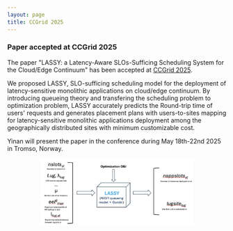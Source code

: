 ```yaml
---
layout: page
title: CCGrid 2025
---
```


<h3>Paper accepted at CCGrid 2025</h3>

The paper "LASSY: a Latency-Aware SLOs-Sufficing Scheduling System for the Cloud/Edge Continuum" has been accepted at <a href="https://site.uit.no/ccgrid2025/" target="_blank">CCGrid 2025</a>.

We proposed LASSY, SLO-sufficing scheduling model for the deployment of latency-sensitive monolithic applications on cloud/edge continuum. By introducing queueing theory and transfering the scheduling problem to optimization problem, LASSY accurately predicts the Round-trip time of users' requests and generates placement plans with users-to-sites mapping for latency-sensitive monolithic applications deployment among the geographically distributed sites with minimum customizable cost.
 
Yinan will present the paper in the conference during May 18th-22nd 2025 in Tromso, Norway.

<div style="display: flex; justify-content: space-around;">
    <img src="/images/LASSY.png" width="70%"/>
</div>